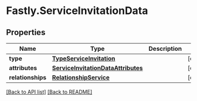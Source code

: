 # Fastly.ServiceInvitationData

## Properties

Name | Type | Description | Notes
------------ | ------------- | ------------- | -------------
**type** | [**TypeServiceInvitation**](TypeServiceInvitation.md) |  | [optional] 
**attributes** | [**ServiceInvitationDataAttributes**](ServiceInvitationDataAttributes.md) |  | [optional] 
**relationships** | [**RelationshipService**](RelationshipService.md) |  | [optional] 



[[Back to API list]](../../README.md#endpoints) [[Back to README]](../../README.md)
